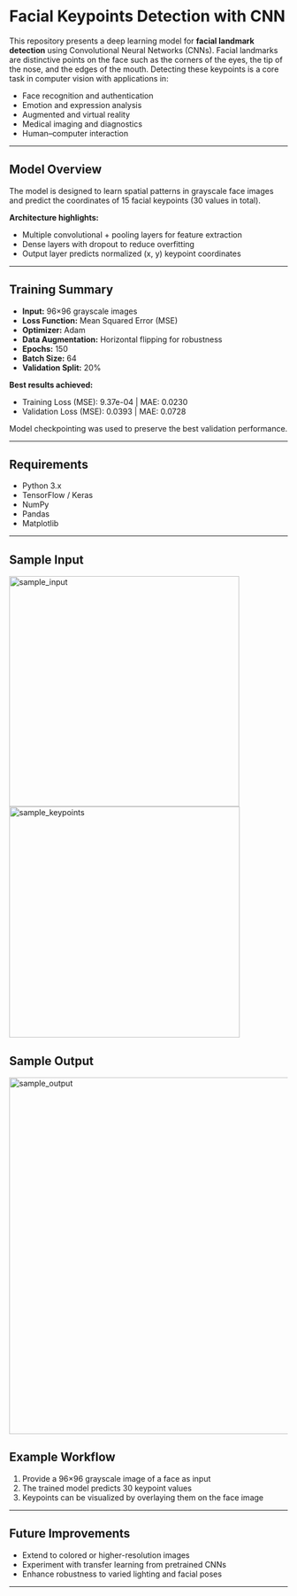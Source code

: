 # Facial Keypoints Detection with CNN

This repository presents a deep learning model for **facial landmark detection** using Convolutional Neural Networks (CNNs). Facial landmarks are distinctive points on the face such as the corners of the eyes, the tip of the nose, and the edges of the mouth. Detecting these keypoints is a core task in computer vision with applications in:

* Face recognition and authentication
* Emotion and expression analysis
* Augmented and virtual reality
* Medical imaging and diagnostics
* Human–computer interaction

---

## Model Overview

The model is designed to learn spatial patterns in grayscale face images and predict the coordinates of 15 facial keypoints (30 values in total).

**Architecture highlights:**

* Multiple convolutional + pooling layers for feature extraction
* Dense layers with dropout to reduce overfitting
* Output layer predicts normalized (x, y) keypoint coordinates

---

## Training Summary

* **Input:** 96×96 grayscale images
* **Loss Function:** Mean Squared Error (MSE)
* **Optimizer:** Adam
* **Data Augmentation:** Horizontal flipping for robustness
* **Epochs:** 150
* **Batch Size:** 64
* **Validation Split:** 20%

**Best results achieved:**

* Training Loss (MSE): 9.37e-04 | MAE: 0.0230
* Validation Loss (MSE): 0.0393 | MAE: 0.0728

Model checkpointing was used to preserve the best validation performance.

---

## Requirements

* Python 3.x
* TensorFlow / Keras
* NumPy
* Pandas
* Matplotlib

---
 ## Sample Input
<img width="416" height="416" alt="sample_input" src="https://github.com/user-attachments/assets/1068ff11-b2fd-48f8-8bdd-0224a66fa213" />
<img width="417" height="417" alt="sample_keypoints" src="https://github.com/user-attachments/assets/d6126c57-dae5-4081-88d5-5cfe6cce37ee" />

## Sample Output
<img width="860" height="644" alt="sample_output" src="https://github.com/user-attachments/assets/881ac279-a551-44fa-ab94-dfac7c47d071" />


## Example Workflow

1. Provide a 96×96 grayscale image of a face as input
2. The trained model predicts 30 keypoint values
3. Keypoints can be visualized by overlaying them on the face image

---

## Future Improvements

* Extend to colored or higher-resolution images
* Experiment with transfer learning from pretrained CNNs
* Enhance robustness to varied lighting and facial poses

---

